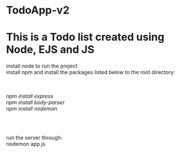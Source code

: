 # TodoApp-v2
# This is  a Todo list created using Node, EJS and JS


install node to run the project <br>
install npm and install the packages listed below to the root directory: <br><br>
<br>

_npm install express_ <br>
_npm install body-parser_ <br>
_npm install nodemon_ <br>

<br><br>

run the server through: <br>
nodemon app.js
